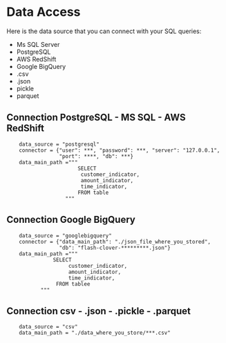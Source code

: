 # Data Access

Here is the data source that you can connect with your SQL queries:

- Ms SQL Server
- PostgreSQL
- AWS RedShift
- Google BigQuery
- .csv
- .json
- pickle
- parquet


## Connection PostgreSQL - MS SQL - AWS RedShift

        data_source = "postgresql"
        connector = {"user": ***, "password": ***, "server": "127.0.0.1",
                     "port": ****, "db": ***}
        data_main_path ="""
                           SELECT
                            customer_indicator,
                            amount_indicator,
                            time_indicator,
                           FROM table
                       """
## Connection Google BigQuery

        data_source = "googlebigquery"
        connector = {"data_main_path": "./json_file_where_you_stored",
                     "db": "flash-clover-*********.json"}
        data_main_path ="""
                   SELECT
                        customer_indicator,
                        amount_indicator,
                        time_indicator,
                    FROM tablee
               """

## Connection csv - .json - .pickle - .parquet

        data_source = "csv"
        data_main_path = "./data_where_you_store/***.csv"

